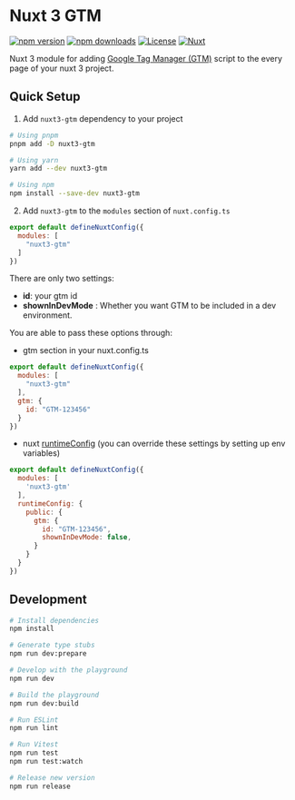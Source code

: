 <!--
Get your module up and running quickly.

Find and replace all on all files (CMD+SHIFT+F):
- Name: Nuxt 3 GTM
- Package name: nuxt3-gtm
- Description: My new Nuxt module
-->

# Nuxt 3 GTM

[![npm version][npm-version-src]][npm-version-href]
[![npm downloads][npm-downloads-src]][npm-downloads-href]
[![License][license-src]][license-href]
[![Nuxt][nuxt-src]][nuxt-href]

Nuxt 3 module for adding [Google Tag Manager (GTM)](https://support.google.com/tagmanager/answer/6102821?hl=en) script to the every page of your nuxt 3 project.

## Quick Setup

1. Add `nuxt3-gtm` dependency to your project

```bash
# Using pnpm
pnpm add -D nuxt3-gtm

# Using yarn
yarn add --dev nuxt3-gtm

# Using npm
npm install --save-dev nuxt3-gtm
```

2. Add `nuxt3-gtm` to the `modules` section of `nuxt.config.ts`

```js
export default defineNuxtConfig({
  modules: [
    "nuxt3-gtm"
  ]
})
```
There are only two settings:
- **id**: your gtm id
- **shownInDevMode** : Whether you want GTM to be included in a dev environment.

You are able to pass these options through:

- gtm section in your nuxt.config.ts
```javascript
export default defineNuxtConfig({
  modules: [
    "nuxt3-gtm"
  ],
  gtm: {
    id: "GTM-123456"
  }
})
```

- nuxt [runtimeConfig](https://nuxt.com/docs/guide/going-further/runtime-config) (you can override these settings by setting up env variables)
```javascript
export default defineNuxtConfig({
  modules: [
    'nuxt3-gtm'
  ],
  runtimeConfig: {
    public: {
      gtm: {
        id: "GTM-123456",
        shownInDevMode: false,
      }
    }
  }
})
```

## Development

```bash
# Install dependencies
npm install

# Generate type stubs
npm run dev:prepare

# Develop with the playground
npm run dev

# Build the playground
npm run dev:build

# Run ESLint
npm run lint

# Run Vitest
npm run test
npm run test:watch

# Release new version
npm run release
```

<!-- Badges -->
[npm-version-src]: https://img.shields.io/npm/v/nuxt3-gtm/latest.svg?style=flat&colorA=18181B&colorB=28CF8D
[npm-version-href]: https://npmjs.com/package/nuxt3-gtm

[npm-downloads-src]: https://img.shields.io/npm/dm/nuxt3-gtm.svg?style=flat&colorA=18181B&colorB=28CF8D
[npm-downloads-href]: https://npmjs.com/package/nuxt3-gtm

[license-src]: https://img.shields.io/npm/l/nuxt3-gtm.svg?style=flat&colorA=18181B&colorB=28CF8D
[license-href]: https://npmjs.com/package/nuxt3-gtm

[nuxt-src]: https://img.shields.io/badge/Nuxt-18181B?logo=nuxt.js
[nuxt-href]: https://nuxt.com
